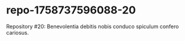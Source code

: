 # repo-1758737596088-20
Repository #20: Benevolentia debitis nobis conduco spiculum confero cariosus.
